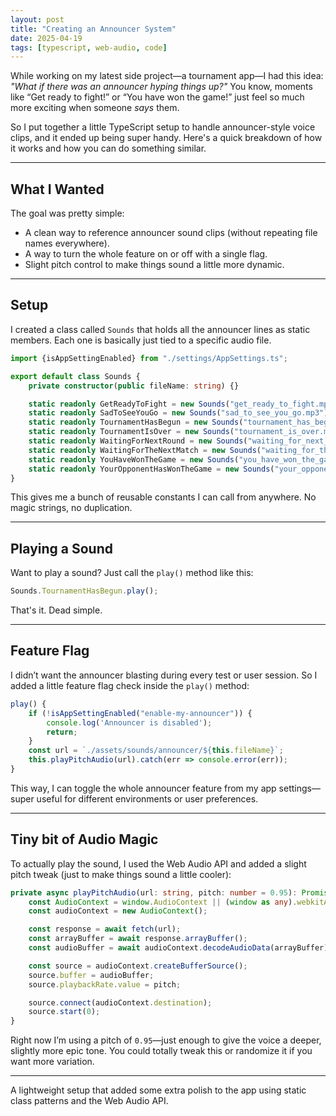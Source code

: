 ```yaml
---
layout: post
title: "Creating an Announcer System"
date: 2025-04-19
tags: [typescript, web-audio, code]
---
```


While working on my latest side project—a tournament app—I had this idea: *"What if there was an announcer hyping things up?"* You know, moments like “Get ready to fight!” or “You have won the game!” just feel so much more exciting when someone *says* them.

So I put together a little TypeScript setup to handle announcer-style voice clips, and it ended up being super handy. Here's a quick breakdown of how it works and how you can do something similar.

---

## What I Wanted

The goal was pretty simple:

- A clean way to reference announcer sound clips (without repeating file names everywhere).
- A way to turn the whole feature on or off with a single flag.
- Slight pitch control to make things sound a little more dynamic.

---

## Setup

I created a class called `Sounds` that holds all the announcer lines as static members. Each one is basically just tied to a specific audio file.

```ts
import {isAppSettingEnabled} from "./settings/AppSettings.ts";

export default class Sounds {
    private constructor(public fileName: string) {}

    static readonly GetReadyToFight = new Sounds("get_ready_to_fight.mp3");
    static readonly SadToSeeYouGo = new Sounds("sad_to_see_you_go.mp3");
    static readonly TournamentHasBegun = new Sounds("tournament_has_begun.mp3");
    static readonly TournamentIsOver = new Sounds("tournament_is_over.mp3");
    static readonly WaitingForNextRound = new Sounds("waiting_for_next_round.mp3");
    static readonly WaitingForTheNextMatch = new Sounds("waiting_for_the_next_match.mp3");
    static readonly YouHaveWonTheGame = new Sounds("you_have_won_the_game.mp3");
    static readonly YourOpponentHasWonTheGame = new Sounds("your_opponent_has_won_the_game.mp3");
}
```

This gives me a bunch of reusable constants I can call from anywhere. No magic strings, no duplication.

---

## Playing a Sound

Want to play a sound? Just call the `play()` method like this:

```ts
Sounds.TournamentHasBegun.play();
```

That's it. Dead simple.

---

## Feature Flag

I didn’t want the announcer blasting during every test or user session. So I added a little feature flag check inside the `play()` method:

```ts
play() {
    if (!isAppSettingEnabled("enable-my-announcer")) {
        console.log('Announcer is disabled');
        return;
    }
    const url = `./assets/sounds/announcer/${this.fileName}`;
    this.playPitchAudio(url).catch(err => console.error(err));
}
```

This way, I can toggle the whole announcer feature from my app settings—super useful for different environments or user preferences.

---

## Tiny bit of Audio Magic

To actually play the sound, I used the Web Audio API and added a slight pitch tweak (just to make things sound a little cooler):

```ts
private async playPitchAudio(url: string, pitch: number = 0.95): Promise<void> {
    const AudioContext = window.AudioContext || (window as any).webkitAudioContext;
    const audioContext = new AudioContext();

    const response = await fetch(url);
    const arrayBuffer = await response.arrayBuffer();
    const audioBuffer = await audioContext.decodeAudioData(arrayBuffer);

    const source = audioContext.createBufferSource();
    source.buffer = audioBuffer;
    source.playbackRate.value = pitch;

    source.connect(audioContext.destination);
    source.start(0);
}
```

Right now I’m using a pitch of `0.95`—just enough to give the voice a deeper, slightly more epic tone. You could totally tweak this or randomize it if you want more variation.

---

A lightweight setup that added some extra polish to the app using static class patterns and the Web Audio API.
